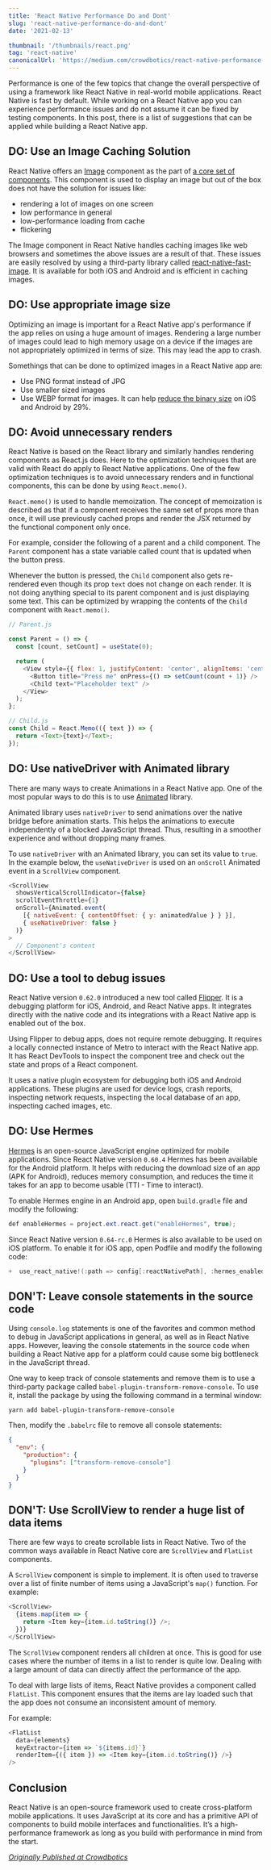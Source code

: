 ```yaml
---
title: 'React Native Performance Do and Dont'
slug: 'react-native-performance-do-and-dont'
date: '2021-02-13'

thumbnail: '/thumbnails/react.png'
tag: 'react-native'
canonicalUrl: 'https://medium.com/crowdbotics/react-native-performance-do-and-dont-88424e873bbd'
---
```


Performance is one of the few topics that change the overall perspective of using a framework like React Native in real-world mobile applications. React Native is fast by default. While working on a React Native app you can experience performance issues and do not assume it can be fixed by testing components. In this post, there is a list of suggestions that can be applied while building a React Native app.

## DO: Use an Image Caching Solution

React Native offers an [Image](https://reactnative.dev/docs/image) component as the part of [a core set of components](https://reactnative.dev/docs/components-and-apis). This component is used to display an image but out of the box does not have the solution for issues like:

- rendering a lot of images on one screen
- low performance in general
- low-performance loading from cache
- flickering

The Image component in React Native handles caching images like web browsers and sometimes the above issues are a result of that. These issues are easily resolved by using a third-party library called [react-native-fast-image](https://github.com/DylanVann/react-native-fast-image). It is available for both iOS and Android and is efficient in caching images.

## DO: Use appropriate image size

Optimizing an image is important for a React Native app's performance if the app relies on using a huge amount of images. Rendering a large number of images could lead to high memory usage on a device if the images are not appropriately optimized in terms of size. This may lead the app to crash.

Somethings that can be done to optimized images in a React Native app are:

- Use PNG format instead of JPG
- Use smaller sized images
- Use WEBP format for images. It can help [reduce the binary size](https://medium.com/@tgpski/react-native-webp-reducing-bundle-binary-sizes-increase-speed-with-webp-image-format-aa9b1aa11405) on iOS and Android by 29%.

## DO: Avoid unnecessary renders

React Native is based on the React library and similarly handles rendering components as React.js does. Here to the optimization techniques that are valid with React do apply to React Native applications. One of the few optimization techniques is to avoid unnecessary renders and in functional components, this can be done by using `React.memo()`.

`React.memo()` is used to handle memoization. The concept of memoization is described as that if a component receives the same set of props more than once, it will use previously cached props and render the JSX returned by the functional component only once.

For example, consider the following of a parent and a child component. The `Parent` component has a state variable called count that is updated when the button press.

Whenever the button is pressed, the `Child` component also gets re-rendered even though its prop `text` does not change on each render. It is not doing anything special to its parent component and is just displaying some text. This can be optimized by wrapping the contents of the `Child` component with `React.memo()`.

```js
// Parent.js

const Parent = () => {
  const [count, setCount] = useState(0);

  return (
    <View style={{ flex: 1, justifyContent: 'center', alignItems: 'center' }}>
      <Button title="Press me" onPress={() => setCount(count + 1)} />
      <Child text="Placeholder text" />
    </View>
  );
};

// Child.js
const Child = React.Memo(({ text }) => {
  return <Text>{text}</Text>;
});
```

## DO: Use nativeDriver with Animated library

There are many ways to create Animations in a React Native app. One of the most popular ways to do this is to use [Animated](https://reactnative.dev/docs/animated.html) library.

Animated library uses `nativeDriver` to send animations over the native bridge before animation starts. This helps the animations to execute independently of a blocked JavaScript thread. Thus, resulting in a smoother experience and without dropping many frames.

To use `nativeDriver` with an Animated library, you can set its value to `true`. In the example below, the `useNativeDriver` is used on an `onScroll` Animated event in a `ScrollView` component.

```js
<ScrollView
  showsVerticalScrollIndicator={false}
  scrollEventThrottle={1}
  onScroll={Animated.event(
    [{ nativeEvent: { contentOffset: { y: animatedValue } } }],
    { useNativeDriver: false }
  )}
>
  // Component's content
</ScrollView>
```

## DO: Use a tool to debug issues

React Native version `0.62.0` introduced a new tool called [Flipper](https://fbflipper.com/docs/features/react-native/). It is a debugging platform for iOS, Android, and React Native apps. It integrates directly with the native code and its integrations with a React Native app is enabled out of the box.

Using Flipper to debug apps, does not require remote debugging. It requires a locally connected instance of Metro to interact with the React Native app. It has React DevTools to inspect the component tree and check out the state and props of a React component.

It uses a native plugin ecosystem for debugging both iOS and Android applications. These plugins are used for device logs, crash reports, inspecting network requests, inspecting the local database of an app, inspecting cached images, etc.

## DO: Use Hermes

[Hermes](https://reactnative.dev/docs/hermes) is an open-source JavaScript engine optimized for mobile applications. Since React Native version `0.60.4` Hermes has been available for the Android platform. It helps with reducing the download size of an app (APK for Android), reduces memory consumption, and reduces the time it takes for an app to become usable (TTI - Time to interact).

To enable Hermes engine in an Android app, open `build.gradle` file and modify the following:

```java
def enableHermes = project.ext.react.get("enableHermes", true);
```

Since React Native version `0.64-rc.0` Hermes is also available to be used on iOS platform. To enable it for iOS app, open Podfile and modify the following code:

```c
+  use_react_native!(:path => config[:reactNativePath], :hermes_enabled => true)
```

## DON'T: Leave console statements in the source code

Using `console.log` statements is one of the favorites and common method to debug in JavaScript applications in general, as well as in React Native apps. However, leaving the console statements in the source code when building a React Native app for a platform could cause some big bottleneck in the JavaScript thread.

One way to keep track of console statements and remove them is to use a third-party package called `babel-plugin-transform-remove-console`. To use it, install the package by using the following command in a terminal window:

```shell
yarn add babel-plugin-transform-remove-console
```

Then, modify the `.babelrc` file to remove all console statements:

```json
{
  "env": {
    "production": {
      "plugins": ["transform-remove-console"]
    }
  }
}
```

## DON'T: Use ScrollView to render a huge list of data items

There are few ways to create scrollable lists in React Native. Two of the common ways available in React Native core are `ScrollView` and `FlatList` components.

A `ScrollView` component is simple to implement. It is often used to traverse over a list of finite number of items using a JavaScript's `map()` function. For example:

```js
<ScrollView>
  {items.map(item => {
    return <Item key={item.id.toString()} />;
  })}
</ScrollView>
```

The `ScrollView` component renders all children at once. This is good for use cases where the number of items in a list to render is quite low. Dealing with a large amount of data can directly affect the performance of the app.

To deal with large lists of items, React Native provides a component called `FlatList`. This component ensures that the items are lay loaded such that the app does not consume an inconsistent amount of memory.

For example:

```js
<FlatList
  data={elements}
  keyExtractor={item => `${items.id}`}
  renderItem={({ item }) => <Item key={item.id.toString()} />}
/>
```

## Conclusion

React Native is an open-source framework used to create cross-platform mobile applications. It uses JavaScript at its core and has a primitive API of components to build mobile interfaces and functionalities. It’s a high-performance framework as long as you build with performance in mind from the start.

_[Originally Published at Crowdbotics](https://medium.com/crowdbotics/react-native-performance-do-and-dont-88424e873bbd)_
